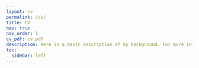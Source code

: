 ```yaml
---
layout: cv
permalink: /cv/
title: CV
nav: true
nav_order: 1
cv_pdf: cv.pdf
description: Here is a basic description of my background. For more information, please see my CV.
toc:
  sidebar: left
---
```

